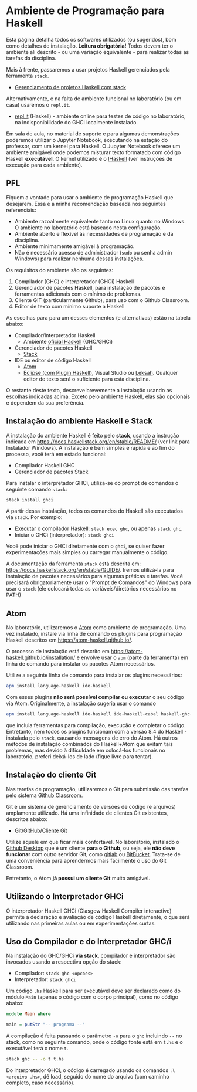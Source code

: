 # Ambiente de Programação para Haskell

Esta página detalha todos os softwares utilizados (ou sugeridos), bom como detalhes de instalação. **Leitura obrigatória!** Todos devem ter o ambiente ali descrito - ou uma variação equivalente - para realizar todas as tarefas da disciplina.

Mais à frente, passaremos a usar projetos Haskell gerenciados pela ferramenta `stack`.

* [Gerenciamento de projetos Haskell com stack](labs/projeto.stack.html)

Alternativamente, e na falta de ambiente funcional no laboratório (ou em casa) usaremos o `repl.it`.

* [repl.it](https://repl.it/languages/haskell) (Haskell) - ambiente online para testes de código no laboratório, na indisponibilidade do GHCi localmente instalado.

Em sala de aula, no material de suporte e para algumas demonstrações poderemos utilizar o Jupyter Notebook, executando na estação do professor, com um kernel para Haskell. O Jupyter Notebook oferece um ambiente amigável onde podemos misturar texto formatado com código Haskell **executável**. O kernel utilizado é o [IHaskell](https://github.com/IHaskell/IHaskell) (ver instruções de execução para cada ambiente). 



## PFL

Fiquem a vontade para usar o ambiente de programação Haskell que desejarem. Essa é a minha recomendação baseada nos seguintes referenciais: 

* Ambiente razoalmente equivalente tanto no Linux quanto no Windows. O ambiente no laboratório está baseado nesta configuração.
* Ambiente aberto e flexível às necessidades de programação e da disciplina. 
* Ambiente minimamente amigável à programação.
* Não é necessário acesso de administrador (`sudo` ou senha admin Windows) para realizar nenhuma dessas instalações.

Os requisitos do ambiente são os seguintes:

1. Compilador (GHC) e interpretador (GHCi) Haskell
2. Gerenciador de pacotes Haskell, para instalação de pacotes e ferramentas adicionais com o mínimo de problemas.
3. Cliente GIT (particularmente Github), para uso com o Github Classroom.
4. Editor de texto com mínimo suporte a Haskell

As escolhas para para um desses elementos (e alternativas) estão na tabela abaixo:

* Compilador/Interpretador Haskell
  * Ambiente [oficial Haskell](https://www.haskell.org/downloads) (GHC/GHCi)
* Gerenciador de pacotes Haskell
  * [Stack](https://docs.haskellstack.org/)
* IDE ou editor de código Haskell 
  * [Atom](https://atom.io)
  * [Eclipse (com Plugin Haskell)](https://wiki.haskell.org/IDEs#Open_Source), Visual Studio ou [Leksah](https://wiki.haskell.org/IDEs#Leksah). Qualquer editor de texto será o suficiente para esta disciplina.

O restante deste texto, descreve brevemente a instalação usando as escolhas indicadas acima. Exceto pelo ambiente Haskell, elas são opcionais e dependem da sua preferência. 

## Instalação do ambiente Haskell e Stack

A instalação do ambiente Haskell é feito pelo **stack**, usando a instrução indicada em <https://docs.haskellstack.org/en/stable/README/> (ver link para Instalador Windows). A instalação é bem simples e rápida e ao fim do processo, você terá em estado funcional:

* Compilador Haskell GHC
* Gerenciador de pacotes Stack

Para instalar o interpretador GHCi, utiliza-se do prompt de comandos o seguinte comando `stack`:

```bash
stack install ghci
```

A partir dessa instalação, todos os comandos do Haskell são executados via `stack`. Por exemplo:

* [Executar](https://docs.haskellstack.org/en/stable/GUIDE/#ghcrunghc) o compilador Haskell: `stack exec ghc`, ou apenas `stack ghc`.
* Iniciar o GHCi (interpretador): `stack ghci`

Você pode iniciar o GHCi diretamente com o `ghci`, se quiser fazer experimentações mais simples ou carregar manualmente o código.

A documentação da ferramenta `stack` está descrita em: <https://docs.haskellstack.org/en/stable/GUIDE/>. Iremos utilizá-la para instalação de pacotes necessários para algumas práticas e tarefas. Você precisará obrigatoriamente usar o "Prompt de Comandos" do Windows para usar o `stack` (ele colocará todas as variáveis/diretórios necessários no PATH)


## Atom

No laboratório, utilizaremos o [Atom](https://atom.io/) como ambiente de programação. Uma vez instalado, instale via linha de comando os plugins para programação Haskell descritos em <https://atom-haskell.github.io/>.

O processo de instalação está descrito em <https://atom-haskell.github.io/installation/> e envolve usar o `apm` (parte da ferramenta) em linha de comando para instalar os pacotes Atom necessários.

Utilize a seguinte linha de comando para instalar os plugins necessários:

```bash
apm install language-haskell ide-haskell
```

Com esses plugins **não será possível compilar ou executar** o seu código via Atom. Originalmente, a instalação sugeria usar o comando

```bash
apm install language-haskell ide-haskell ide-haskell-cabal haskell-ghc-mod autocomplete-haskell
```

que incluia ferramentas para compilação, execução e completar o código. Entretanto, nem todos os plugins funcionam com a versão 8.4 do Haskell - instalada pelo `stack`, causando mensagens de erro do Atom. Há outros métodos de instalação combinados do Haskell+Atom que evitam tais problemas, mas devido à dificuldade em colocá-los funcionais no laboratório, preferi deixá-los de lado (fique livre para tentar). 


## Instalação do cliente Git 

Nas tarefas de programação, utilizaremos o Git para submissão das tarefas pelo sistema [Github Classroom](http://classroom.github.com/).

Git é um sistema de gerenciamento de versões de código (e arquivos) amplamente utilizado. Há uma infinidade de clientes Git existentes, descritos abaixo:

* [Git/GitHub/Cliente Git](https://git-scm.com/download/gui/windows)

Utilize aquele em que ficar mais confortável. No laboratório, instalado o [Github Desktop](https://desktop.github.com/) que é um cliente **para o Github**, ou seja, ele **não deve funcionar** com outro servidor Git, como [gitlab](https://www.gitlab.com) ou [BitBucket](https://www.bitbucket.org). Trata-se de uma conveniência para aprendermos mais facilmente o uso do Git Classroom.

Entretanto, o Atom **já possui um cliente Git** muito amigável.

## Utilizando o Interpretador GHCi

O interpretador Haskell GHCi (Glasgow Haskell Compiler interactive) permite a declaração e avaliação de código Haskell diretamente, o que será utilizando nas primeiras aulas ou em experimentações curtas.


## Uso do Compilador e do Interpretador GHC/i

Na instalação do GHC/GHCi **via stack**, compilador e interpretador são invocados usando a respectiva opção do stack:

* Compilador: `stack ghc <opcoes>`
* Interpretador: `stack ghci`

Um código `.hs` Haskell para ser executável deve ser declarado como do módulo `Main` (apenas o código com o corpo principal), como no código abaixo:

```haskell
module Main where

main = putStr "-- programa --"
```

A compilação é feita passando o parâmetro `-o` para o `ghc` incluindo `--` no stack, como no seguinte comando, onde o código fonte está em `t.hs` e o executável terá o nome `t`.

```bash
stack ghc -- -o t t.hs
```
Do interpretador GHCi, o código é carregado usando os comandos `:l <arquivo .hs>`, dê load, seguido do nome do arquivo (com caminho completo, caso necessário). 
